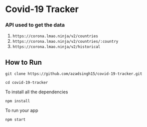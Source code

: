 # Covid-19 Tracker








### API used to get the data


1. `https://corona.lmao.ninja/v2/countries`
2. `https://corona.lmao.ninja/v2/countries/:country`
3. `https://corona.lmao.ninja/v2/historical`



## How to Run

```shell
git clone https://github.com/azadsingh15/covid-19-tracker.git
```

```shell 
cd covid-19-tracker
```

To install all the dependencies

```shell
npm install
```

To run your app

```shell
npm start
```
